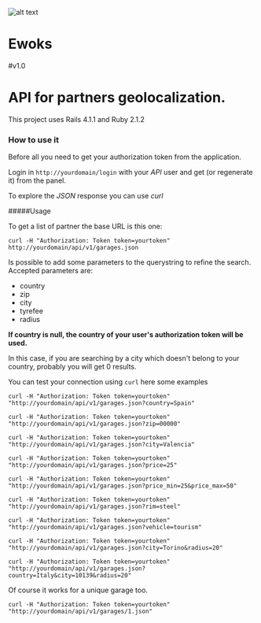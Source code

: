 ![alt text](https://magnum-ci.com/status/011225dd347d78c1ead6e2cc432984b9.png "Magnum CI")

Ewoks
=====
#v1.0
# API for partners geolocalization.

This project uses Rails 4.1.1 and Ruby 2.1.2

### How to use it

Before all you need to get your authorization token from the application.

Login in `http://yourdomain/login` with your _API_ user and get (or regenerate it) from the panel.

To explore the _JSON_ response you can use _curl_

#####Usage

To get a list of partner the base URL is this one:

`curl -H "Authorization: Token token=yourtoken" http://yourdomain/api/v1/garages.json`

Is possible to add some parameters to the querystring to refine the search.
Accepted parameters are:

- country
- zip
- city
- tyrefee
- radius

__If country is null, the country of your user's authorization token will be used.__

In this case, if you are searching by a city which doesn't belong to your country, probably you will get 0 results.

You can test your connection using `curl` here some examples

`curl -H "Authorization: Token token=yourtoken" "http://yourdomain/api/v1/garages.json?country=Spain"`

`curl -H "Authorization: Token token=yourtoken" "http://yourdomain/api/v1/garages.json?zip=00000"`

`curl -H "Authorization: Token token=yourtoken" "http://yourdomain/api/v1/garages.json?city=Valencia"`

`curl -H "Authorization: Token token=yourtoken" "http://yourdomain/api/v1/garages.json?price=25"`

`curl -H "Authorization: Token token=yourtoken" "http://yourdomain/api/v1/garages.json?price_min=25&price_max=50"`

`curl -H "Authorization: Token token=yourtoken" "http://yourdomain/api/v1/garages.json?rim=steel"`

`curl -H "Authorization: Token token=yourtoken" "http://yourdomain/api/v1/garages.json?vehicle=tourism"`

`curl -H "Authorization: Token token=yourtoken" "http://yourdomain/api/v1/garages.json?city=Torino&radius=20"`

`curl -H "Authorization: Token token=yourtoken" "http://yourdomain/api/v1/garages.json?country=Italy&city=10139&radius=20"`

Of course it works for a unique garage too.

`curl -H "Authorization: Token token=yourtoken" "http://yourdomain/api/v1/garages/1.json"`
